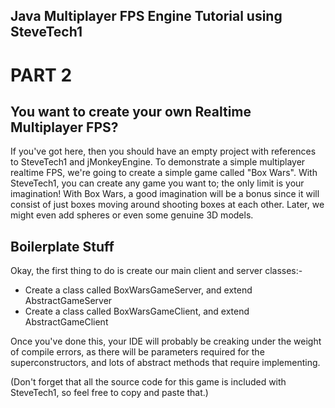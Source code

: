 ## Java Multiplayer FPS Engine Tutorial using SteveTech1

# PART 2

## You want to create your own Realtime Multiplayer FPS?
If you've got here, then you should have an empty project with references to SteveTech1 and jMonkeyEngine.  To demonstrate a simple multiplayer realtime FPS, we're going to create a simple game called "Box Wars".  With SteveTech1, you can create any game you want to; the only limit is your imagination!  With Box Wars, a good imagination will be a bonus since it will consist of just boxes moving around shooting boxes at each other.  Later, we might even add spheres or even some genuine 3D models.

## Boilerplate Stuff
Okay, the first thing to do is create our main client and server classes:-

* Create a class called BoxWarsGameServer, and extend AbstractGameServer
* Create a class called BoxWarsGameClient, and extend AbstractGameClient

Once you've done this, your IDE will probably be creaking under the weight of compile errors, as there will be parameters required for the superconstructors, and lots of abstract methods that require implementing.

(Don't forget that all the source code for this game is included with SteveTech1, so feel free to copy and paste that.)

